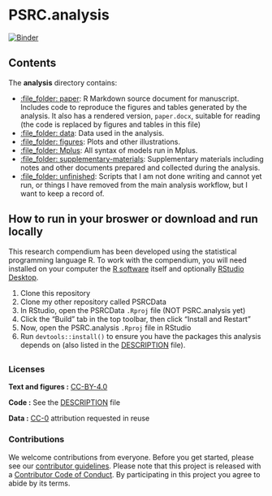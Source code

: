 
<!-- README.md is generated from README.Rmd. Please edit that file -->

# PSRC.analysis

[![Binder](https://mybinder.org/badge_logo.svg)](https://mybinder.org/v2/gh/e-mcbride/PSRC.analysis/master?urlpath=rstudio)

<!-- This repository contains the data and code for our paper: -->
<!-- > Authors, (YYYY). _Analysis of PSRC Travel Diary Data_. Name of journal/book <https://doi.org/xxx/xxx> -->
<!-- Our pre-print is online here: -->
<!-- > Authors, (YYYY). _Analysis of PSRC Travel Diary Data_. Name of journal/book, Accessed 23 Oct 2021. Online at <https://doi.org/xxx/xxx> -->
<!-- ### How to cite -->
<!-- Please cite this compendium as: -->
<!-- > Authors, (2021). _Compendium of R code and data for Analysis of PSRC Travel Diary Data_. Accessed 23 Oct 2021. Online at <https://doi.org/xxx/xxx> -->

## Contents

The **analysis** directory contains:

-   [:file\_folder: paper](/analysis/paper): R Markdown source document
    for manuscript. Includes code to reproduce the figures and tables
    generated by the analysis. It also has a rendered version,
    `paper.docx`, suitable for reading (the code is replaced by figures
    and tables in this file)
-   [:file\_folder: data](/analysis/data): Data used in the analysis.
-   [:file\_folder: figures](/analysis/figures): Plots and other
    illustrations.
-   [:file\_folder: Mplus](/analysis/Mplus): All syntax of models run in
    Mplus.
-   [:file\_folder:
    supplementary-materials](/analysis/supplementary-materials):
    Supplementary materials including notes and other documents prepared
    and collected during the analysis.
-   [:file\_folder: unfinished](/analysis/unfinished): Scripts that I am
    not done writing and cannot yet run, or things I have removed from
    the main analysis workflow, but I want to keep a record of.

## How to run in your broswer or download and run locally

This research compendium has been developed using the statistical
programming language R. To work with the compendium, you will need
installed on your computer the [R
software](https://cloud.r-project.org/) itself and optionally [RStudio
Desktop](https://rstudio.com/products/rstudio/download/).

1.  Clone this repository
2.  Clone my other repository called PSRCData
3.  In RStudio, open the PSRCData `.Rproj` file (NOT PSRC.analysis yet)
4.  Click the “Build” tab in the top toolbar, then click “Install and
    Restart”
5.  Now, open the PSRC.analysis `.Rproj` file in RStudio
6.  Run `devtools::install()` to ensure you have the packages this
    analysis depends on (also listed in the [DESCRIPTION](/DESCRIPTION)
    file).

<!-- You can download the compendium as a zip from from this URL: -->

## <!-- [master.zip](/archive/master.zip). After unzipping: -->

<!-- - finally, open `analysis/paper/paper.Rmd` and knit to produce the `paper.docx`, or run `rmarkdown::render("analysis/paper/paper.Rmd")` in the R console -->

### Licenses

**Text and figures :**
[CC-BY-4.0](http://creativecommons.org/licenses/by/4.0/)

**Code :** See the [DESCRIPTION](DESCRIPTION) file

**Data :** [CC-0](http://creativecommons.org/publicdomain/zero/1.0/)
attribution requested in reuse

### Contributions

We welcome contributions from everyone. Before you get started, please
see our [contributor guidelines](CONTRIBUTING.md). Please note that this
project is released with a [Contributor Code of Conduct](CONDUCT.md). By
participating in this project you agree to abide by its terms.

